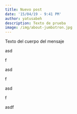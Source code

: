 ```yaml
---
title: Nuevo post
date: '15/04/19 - 9:41 PM'
author: yatusabeh
description: Texto de prueba
image: /img/about-jumbotron.jpg
---
```

Texto del cuerpo del mensaje

asd

f

asd

f

asd

f

asdf
